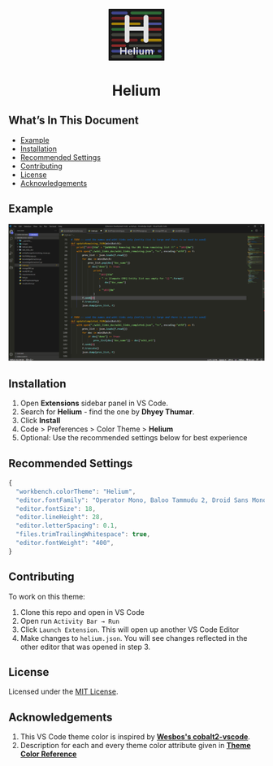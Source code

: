 <h6></h6>
<p align="center">
    <img alt="Helium" src="https://raw.githubusercontent.com/Dhyeythumar/helium-vscode/main/images/logo.png" width="110"/>
</p>
<h1 align="center">
    Helium
</h1>


## What’s In This Document
- [Example](#example)
- [Installation](#installation)
- [Recommended Settings](#recommended-settings)
- [Contributing](#contributing)
- [License](#license)
- [Acknowledgements](#acknowledgements)


## Example
![Preview](https://raw.githubusercontent.com/Dhyeythumar/helium-vscode/main/images/example.png)


## Installation
1. Open **Extensions** sidebar panel in VS Code.
2. Search for **Helium** - find the one by **Dhyey Thumar**.
3. Click **Install**
4. Code > Preferences > Color Theme > **Helium**
5. Optional: Use the recommended settings below for best experience


## Recommended Settings
```js
{
  "workbench.colorTheme": "Helium",
  "editor.fontFamily": "Operator Mono, Baloo Tammudu 2, Droid Sans Mono, Courier New",
  "editor.fontSize": 18,
  "editor.lineHeight": 28,
  "editor.letterSpacing": 0.1,
  "files.trimTrailingWhitespace": true,
  "editor.fontWeight": "400",
}
```


## Contributing
To work on this theme:
1. Clone this repo and open in VS Code
2. Open run `Activity Bar → Run`
3. Click `Launch Extension`. This will open up another VS Code Editor
4. Make changes to `helium.json`. You will see changes reflected in the other editor that was opened in step 3.


## License
Licensed under the [MIT License](./LICENSE).


## Acknowledgements
1. This VS Code theme color is inspired by [**Wesbos's cobalt2-vscode**](https://github.com/wesbos/cobalt2-vscode).
2. Description for each and every theme color attribute given in [**Theme Color Reference**](https://code.visualstudio.com/api/references/theme-color)

